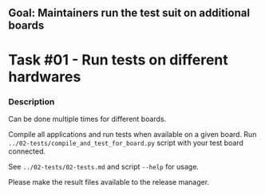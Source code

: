 ## Goal: Maintainers run the test suit on additional boards

Task #01 - Run tests on different hardwares
===========================================

### Description

Can be done multiple times for different boards.

Compile all applications and run tests when available on a given board.
Run `../02-tests/compile_and_test_for_board.py` script with your test board
connected.

See `../02-tests/02-tests.md` and script `--help` for usage.

Please make the result files available to the release manager.
